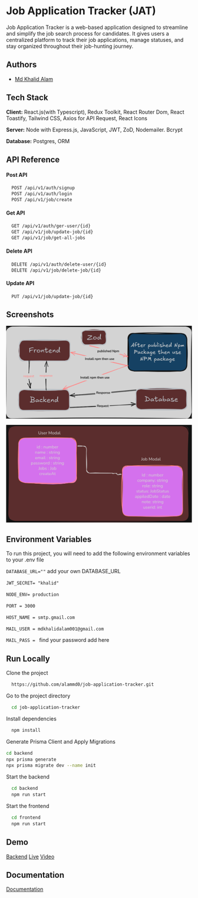 
# Job Application Tracker (JAT)

Job Application Tracker is a web-based application designed to streamline and simplify the job search process for candidates. It gives users a centralized platform to track their job applications, manage statuses, and stay organized throughout their job-hunting journey.


## Authors

- [Md Khalid Alam](https://github.com/alammd0?tab=repositories)


## Tech Stack

**Client:** React.js(with Typescript), Redux Toolkit, React Router Dom, React Toastify, Tailwind CSS, Axios for API Request, React Icons

**Server:** Node with Express.js, JavaScript, JWT, ZoD, Nodemailer. Bcrypt

**Database:** Postgres, ORM


## API Reference

#### Post API

```http
  POST /api/v1/auth/signup
  POST /api/v1/auth/login
  POST /api/v1/job/create
```

#### Get API

```http
  GET /api/v1/auth/ger-user/{id}
  GET /api/v1/job/update-job/{id}
  GET /api/v1/job/get-all-jobs
```

#### Delete API

```http
  DELETE /api/v1/auth/delete-user/{id}
  DELETE /api/v1/job/delete-job/{id}
```

#### Update API

```http
  PUT /api/v1/job/update-job/{id}
```



## Screenshots

![App Screenshot](./frontend/public/Demo01.png)

![App Screenshot](./frontend/public/Demo2.png)


## Environment Variables

To run this project, you will need to add the following environment variables to your .env file

`DATABASE_URL=""` add your own DATABASE_URL

`JWT_SECRET= "khalid"`

`NODE_ENV= production`

`PORT = 3000`

`HOST_NAME = smtp.gmail.com`

`MAIL_USER = mdkhalidalam001@gmail.com`

`MAIL_PASS = ` find your password add here
## Run Locally

Clone the project

```bash
  https://github.com/alammd0/job-application-tracker.git
```

Go to the project directory

```bash
  cd job-application-tracker
```

Install dependencies

```bash
  npm install
```

Generate Prisma Client and Apply Migrations
```bash
cd backend 
npx prisma generate
npx prisma migrate dev --name init
```

Start the backend

```bash
  cd backend
  npm run start
```

Start the frontend

```bash
  cd frontend
  npm run start
```

## Demo

[Backend](https://job-application-tracker-ok5a.onrender.com) [Live](https://jta-ebon-nine.vercel.app/) [Video](https://youtu.be/6dWMFHT0S9c)

## Documentation

[Documentation](https://docs.google.com/document/d/1T7XDZ9aTuMrEewkJQKqONFg5bxPEkqmqpJVPY8OZeT0/edit?usp=sharing)
